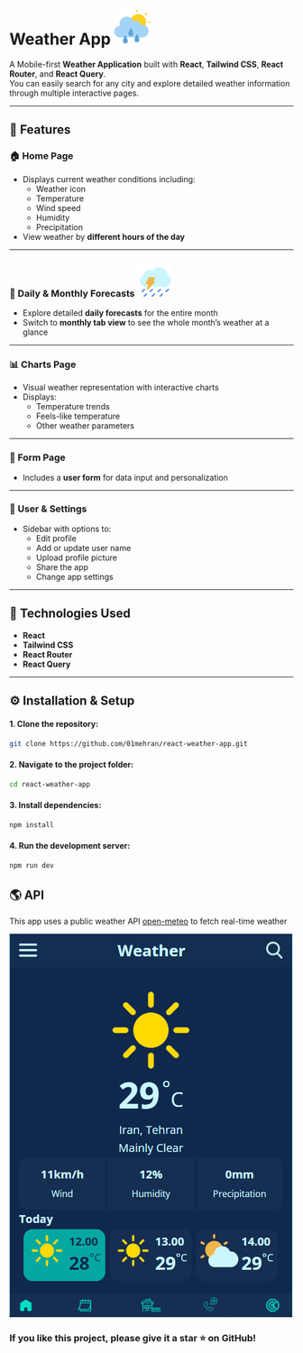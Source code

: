 # Weather App ![cloudy icon](/src/assets/images/dashboardCloudy.svg)

A Mobile-first **Weather Application** built with **React**, **Tailwind CSS**, **React Router**, and **React Query**.  
You can easily search for any city and explore detailed weather information through multiple interactive pages.

---

## 🚀 Features

### 🏠 Home Page

- Displays current weather conditions including:
  - Weather icon
  - Temperature
  - Wind speed
  - Humidity
  - Precipitation
- View weather by **different hours of the day**

---

### 📅 Daily & Monthly Forecasts ![](/src/assets/images/cloudy-4.svg)

- Explore detailed **daily forecasts** for the entire month
- Switch to **monthly tab view** to see the whole month’s weather at a glance

---

### 📊 Charts Page

- Visual weather representation with interactive charts
- Displays:
  - Temperature trends
  - Feels-like temperature
  - Other weather parameters

---

### 📝 Form Page

- Includes a **user form** for data input and personalization

---

### 👤 User & Settings

- Sidebar with options to:
  - Edit profile
  - Add or update user name
  - Upload profile picture
  - Share the app
  - Change app settings

---

## 🧰 Technologies Used

- **React**
- **Tailwind CSS**
- **React Router**
- **React Query**
---

## ⚙️ Installation & Setup

#### 1. Clone the repository:

```bash
git clone https://github.com/01mehran/react-weather-app.git
```

#### 2. Navigate to the project folder:

```bash
cd react-weather-app
```

#### 3. Install dependencies:

```bash
npm install
```

#### 4. Run the development server:

```bash
npm run dev
```


## 🌎 API
This app uses a public weather API [open-meteo](https://open-meteo.com/en/docs) to fetch real-time weather 

![demo image](/public/output.png)


### If you like this project, please give it a star ⭐️ on GitHub!